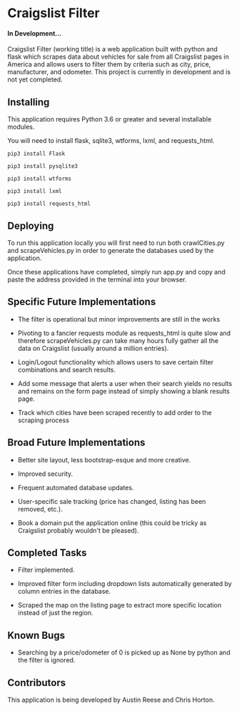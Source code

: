 # Craigslist Filter
#### In Development...

Craigslist Filter (working title) is a web application built with python and flask which scrapes data about vehicles for sale from all Craigslist pages in America and allows users to filter them by criteria such as city, price, manufacturer, and odometer. This project is currently in development and is not yet completed.

## Installing

This application requires Python 3.6 or greater and several installable modules.

You will need to install flask, sqlite3, wtforms, lxml, and requests_html.

```
pip3 install Flask
```
```
pip3 install pysqlite3
```
```
pip3 install wtforms
```
```
pip3 install lxml
```
```
pip3 install requests_html
```

## Deploying

To run this application locally you will first need to run both crawlCities.py and scrapeVehicles.py in order to generate the databases used by the application.

Once these applications have completed, simply run app.py and copy and paste the address provided in the terminal into your browser.

## Specific Future Implementations

* The filter is operational but minor improvements are still in the works

* Pivoting to a fancier requests module as requests_html is quite slow and therefore scrapeVehicles.py can take many hours fully gather all the data on Craigslist (usually around a million entries).

* Login/Logout functionality which allows users to save certain filter combinations and search results.

* Add some message that alerts a user when their search yields no results and remains on the form page instead of simply showing a blank results page.

* Track which cities have been scraped recently to add order to the scraping process

## Broad Future Implementations

* Better site layout, less bootstrap-esque and more creative.

* Improved security.

* Frequent automated database updates.

* User-specific sale tracking (price has changed, listing has been removed, etc.).

* Book a domain put the application online (this could be tricky as Craigslist probably wouldn't be pleased).

## Completed Tasks

* Filter implemented.

* Improved filter form including dropdown lists automatically generated by column entries in the database.

* Scraped the map on the listing page to extract more specific location instead of just the region.

## Known Bugs

* Searching by a price/odometer of 0 is picked up as None by python and the filter is ignored.

## Contributors

This application is being developed by Austin Reese and Chris Horton.
